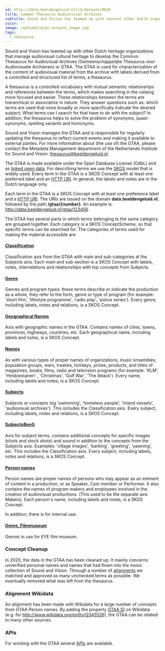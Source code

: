 ```yaml
---
id: http://data.beeldengeluid.nl/id/dataset/0010
title: Common Thesaurus Audiovisual Archives
subtitle: Sound and Vision has teamed up with several other Dutch organizations that manage audiovisual cultural heritage to develop the Gemeenschappelijke Thesaurus voor Audiovisuele Archieven (Common Thesaurus for Audiovisual Archives, GTAA). The GTAA is used for efficient characterization of the content of audio-visual material from the archive with labels derived from a controlled and structured list of terms, a thesaurus.
color: ''
image: /uploads/gtaa_network_image.jpg
tags:
  - thesaurus
---
```


Sound and Vision has teamed up with other Dutch heritage organizations that manage audiovisual cultural heritage to develop the Common Thesaurus for Audiovisual Archives (Gemeenschappelijke Thesaurus voor Audiovisuele Archieven) or GTAA. The GTAA is used for characterization of the content of audiovisual material from the archive with labels derived from a controlled and structured list of terms, a thesaurus.

A thesaurus is a controlled vocabulary with mutual semantic relationships and references between the terms, which makes searching in the catalog more focused and easier. These relationships between the terms are hierarchical or associative in nature. They answer questions such as: which terms are used that more broadly or more specifically indicate the desired subject; What terms can I search for that have to do with the subject? In addition, the thesaurus helps to solve the problem of synonyms, quasi-synonyms, spelling variants and homonyms.

Sound and Vision manages the GTAA and is responsible for regularly updating the thesaurus to reflect current events and making it available to external parties. For more information about (the use of) the GTAA, please contact the Metadata Management department of the Netherlands Institute for Sound and Vision: [thesaurus@beeldengeluid.nl](mailto:thesaurus@beeldengeluid.nl).

The GTAA is made available under the Open Database License (OdbL) and as [linked open data](https://www.den.nl/aan-de-slag/uitvoeren/hoe-maak-je-het-beschikbaar/linked-open-data). For describing terms we use the [SKOS](https://www.w3.org/2004/02/skos/) model that is widely used. Every term in the GTAA is a SKOS Concept with at least one preferred label and an [HTTP URI](https://en.wikipedia.org/wiki/Uniform_Resource_Identifier). In general, the labels and notes are in the Dutch language only.

Each term in the GTAA is a SKOS Concept with at least one preference label and a [HTTP URI](https://en.wikipedia.org/wiki/Uniform_Resource_Identifier). The URIs are issued on the domain **data.beeldengeluid.nl**, followed by the path **/gtaa/{number}**. An example is: http://data.beeldengeluid.nl/gtaa/123456.

The GTAA has several parts in which terms belonging to the same category are grouped together. Each category is a SKOS ConceptScheme, so that specific terms can be searched for. The categories of terms used for making the material accessible are:

#### [Classification](https://data.beeldengeluid.nl/gtaa/Classificatie)

Classification axis from the GTAA with main and sub-categories at the Subjects axis. Each main and sub-section is a SKOS Concept with labels, notes, interrelations and relationships with top concepts from Subjects.

#### [Genre](https://data.beeldengeluid.nl/gtaa/Genre)

Genres and program types: these terms describe or indicate the production as a whole, they refer to the form, genre or type of program (for example: 'short film', 'lifestyle programme', 'radio play', 'police series'). Every genre, including labels, notes and relations, is a SKOS Concept.

#### [Geographical Names](https://data.beeldengeluid.nl/gtaa/GeografischeNamen)

Axis with geographic names in the GTAA. Contains names of cities, towns, provinces, highways, countries, etc. Each geographical name, including labels and notes, is a SKOS Concept.

#### [Names](https://data.beeldengeluid.nl/gtaa/Namen)

As with various types of proper names of organizations, music ensembles, population groups, wars, treaties, holidays, prizes, products, and titles of magazines, books, films, radio and television programs (for example: 'KLM', 'Hindoestanen' , 'Christmas', 'Gulf War', 'The Attack'). Every name, including labels and notes, is a SKOS Concept.

#### [Subjects](https://data.beeldengeluid.nl/gtaa/Onderwerpen)

Subjects or concepts (eg 'swimming', 'homeless people', 'inland vessels', 'audiovisual archives'). This includes the Classification axis. Every subject, including labels, notes and relations, is a SKOS Concept.

#### [SubjectsBenG](https://data.beeldengeluid.nl/gtaa/OnderwerpenBenG)

Axis for subject terms, contains additional concepts for specific images (shots and stock shots) and sound in addition to the concepts from the Subjects axis. Examples: 'village images', 'barking', 'greeting', 'yawning', etc. This includes the Classification axis. Every subject, including labels, notes and relations, is a SKOS Concept.

#### [Person names](https://data.beeldengeluid.nl/gtaa/Persoonsnamen)

Person names are proper names of persons who may appear as an element of content in a production, or as Speaker, Cast member or Performer. It also contains the names of program makers and employees involved in the creation of audiovisual productions. (This used to be the separate axis Makers). Each person's name, including labels and notes, is a SKOS Concept.

In addition, there is for internal use:

#### [Genre_Filmmuseum](https://data.beeldengeluid.nl/gtaa/Genre_Filmmuseum)

Genres in use for EYE film museum.

### Concept Cleanup

In 2020, the data in the GTAA has been cleaned up: It mainly concerns unverified personal names and names that had flown into the music collection of Sound and Vision. Through a number of [alignments](https://www.pldn.nl/wiki/Vocabulary_alignment) we matched and approved as many unchecked terms as possible. We eventually removed what was left from the thesaurus.

### Alignment Wikidata

An alignment has been made with Wikidata for a large number of concepts from GTAA Person names. By adding the property [GTAA ID](https://www.wikidata.org/wiki/Property:P1741) on Wikidata (e.g. for http://www.wikidata.org/entity/Q345526), the GTAA can be related to many other sources.

### APIs

For working with the GTAA several [APIs](/apis/gtaa) are available.
